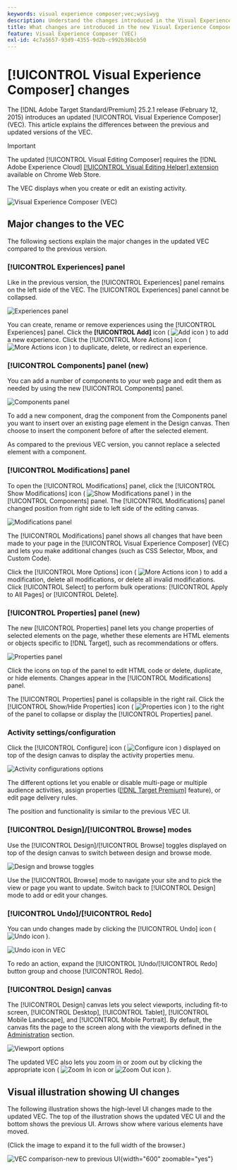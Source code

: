 ```yaml
---
keywords: visual experience composer;vec;wysiwyg
description: Understand the changes introduced in the Visual Experience Composer (VEC) in the Adobe Target 25.2.1 release (February 11, 2025).
title: What changes are introduced in the new Visual Experience Composer (VEC)?
feature: Visual Experience Composer (VEC)
exl-id: 4c7a5657-93d9-4355-9d2b-c992b36bcb50
---
```

# [!UICONTROL Visual Experience Composer] changes

The [!DNL Adobe Target Standard/Premium] 25.2.1 release (February 12, 2015) introduces an updated [!UICONTROL Visual Experience Composer] (VEC). This article explains the differences between the previous and updated versions of the VEC.

>[!IMPORTANT]
>
>The updated [!UICONTROL Visual Editing Composer] requires the [!DNL Adobe Experience Cloud] [[!UICONTROL Visual Editing Helper] extension](/help/main/c-experiences/c-visual-experience-composer/r-troubleshoot-composer/visual-editing-helper-extension.md) available on Chrome Web Store.

The VEC displays when you create or edit an existing activity.

![Visual Experience Composer (VEC)](/help/main/c-experiences/c-visual-experience-composer/assets/new-vec.png)

## Major changes to the VEC

The following sections explain the major changes in the updated VEC compared to the previous version.

### [!UICONTROL Experiences] panel

Like in the previous version, the [!UICONTROL Experiences] panel remains on the left side of the VEC. The [!UICONTROL Experiences] panel cannot be collapsed.

![Experiences panel](/help/main/c-experiences/c-visual-experience-composer/assets/experiences-panel.png)

You can create, rename or remove experiences using the [!UICONTROL Experiences] panel. Click the **[!UICONTROL Add]** icon ( ![Add icon](/help/main/assets/icons/Add.svg) ) to add a new experience. Click the [!UICONTROL More Actions] icon ( ![More Actions icon](/help/main/assets/icons/MoreSmall.svg) ) to duplicate, delete, or redirect an experience.

### [!UICONTROL Components] panel (new)

You can add a number of components to your web page and edit them as needed by using the new [!UICONTROL Components] panel.

![Components panel](/help/main/c-experiences/c-visual-experience-composer/assets/components-panel.png)

To add a new component, drag the component from the Components panel you want to insert over an existing page element in the Design canvas. Then choose to insert the component before of after the selected element. 

As compared to the previous VEC version, you cannot replace a selected element with a component.

### [!UICONTROL Modifications] panel

To open the [!UICONTROL Modifications] panel, click the [!UICONTROL Show Modifications] icon ( ![Show Modifications panel](/help/main/assets/icons/History.svg) ) in the [!UICONTROL Components] panel. The [!UICONTROL Modifications] panel changed position from right side to left side of the editing canvas.

![Modifications panel](/help/main/c-experiences/c-visual-experience-composer/assets/modifications-panel.png)

The [!UICONTROL Modifications] panel shows all changes that have been made to your page in the [!UICONTROL Visual Experience Composer] (VEC) and lets you make additional changes (such as CSS Selector, Mbox, and Custom Code).

Click the [!UICONTROL More Options] icon ( ![More Actions icon](/help/main/assets/icons/MoreSmall.svg) ) to add a modification, delete all modifications, or delete all invalid modifications. Click [!UICONTROL Select] to perform bulk operations: [!UICONTROL Apply to All Pages] or [!UICONTROL Delete]. 

### [!UICONTROL Properties] panel (new)

The new [!UICONTROL Properties] panel lets you change properties of selected elements on the page, whether these elements are HTML elements or objects specific to [!DNL Target], such as recommendations or offers.

![Properties panel](/help/main/c-experiences/c-visual-experience-composer/assets/properties-panel.png)

Click the icons on top of the panel to edit HTML code or delete, duplicate, or hide elements. Changes appear in the [!UICONTROL Modifications] panel.

The [!UICONTROL Properties] panel is collapsible in the right rail. Click the [!UICONTROL Show/Hide Properties] icon ( ![Properties icon](/help/main/assets/icons/Propertie.svg) ) to the right of the panel to collapse or display the [!UICONTROL Properties] panel.

### Activity settings/configuration

Click the [!UICONTROL Configure] icon ( ![Configure icon](/help/main/assets/icons/Setting.svg) ) displayed on top of the design canvas to display the activity properties menu.

![Activity configurations options](/help/main/c-experiences/c-visual-experience-composer/assets/configure-options.png)

The different options let you enable or disable multi-page or multiple audience activities, assign properties ([[!DNL Target Premium]](/help/main/c-intro/intro.md#premium) feature), or edit page delivery rules. 

The position and functionality is similar to the previous VEC UI.

### [!UICONTROL Design]/[!UICONTROL Browse] modes

Use the [!UICONTROL Design]/[!UICONTROL Browse] toggles displayed on top of the design canvas to switch between design and browse mode.

![Design and browse toggles](/help/main/c-experiences/c-visual-experience-composer/assets/design-browse-mode.png)

Use the [!UICONTROL Browse] mode to navigate your site and to pick the view or page you want to update. Switch back to [!UICONTROL Design] mode to add or edit your changes.

### [!UICONTROL Undo]/[!UICONTROL Redo]

You can undo changes made by clicking the [!UICONTROL Undo] icon ( ![Undo icon](/help/main/assets/icons/Undo.svg) ). 

![Undo icon in VEC](/help/main/c-experiences/c-visual-experience-composer/assets/undo.png)

To redo an action, expand the [!UICONTROL ]Undo/[!UICONTROL Redo] button group and choose [!UICONTROL Redo].

### [!UICONTROL Design] canvas

The [!UICONTROL Design] canvas lets you select viewports, including fit-to screen, [!UICONTROL Desktop], [!UICONTROL Tablet], [!UICONTROL Mobile Landscape], and [!UICONTROL Mobile Portrait]. By default, the canvas fits the page to the screen along with the viewports defined in the [Administration](/help/main/administrating-target/visual-experience-composer-set-up.md) section.

![Viewport options](/help/main/c-experiences/c-visual-experience-composer/assets/viewports.png)

The updated VEC also lets you zoom in or zoom out by clicking the appropriate icon ( ![Zoom In icon](/help/main/assets/icons/ZoomIn.svg) or ![Zoom Out icon](/help/main/assets/icons/ZoomOut.svg) ).

## Visual illustration showing UI changes

The following illustration shows the high-level UI changes made to the updated VEC. The top of the illustration shows the updated VEC UI and the bottom shows the previous UI. Arrows show where various elements have moved.

(Click the image to expand it to the full width of the browser.) 

![VEC comparison-new to previous UI](/help/main/c-experiences/c-visual-experience-composer/assets/vec-comparison.png){width="600" zoomable="yes"}

